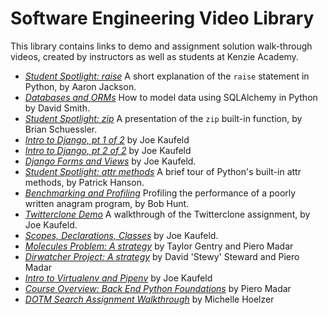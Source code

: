 # Software Engineering Video Library

This library contains links to demo and assignment solution walk-through videos, created by instructors as well as students at Kenzie Academy.

- [*Student Spotlight: raise*](https://s3.us-east-2.amazonaws.com/videos.kenzie.academy/Software+Engineering+-+Python/2018-11-7+--+demo+python+raise+exception.mp4) A short explanation of the `raise` statement in Python, by Aaron Jackson.
- [*Databases and ORMs*](https://s3.us-east-2.amazonaws.com/videos.kenzie.academy/Software+Engineering+-+Python/11-7-2018+--+databases+and+orms.mp4) How to model data using SQLAlchemy in Python by David Smith.
- [*Student Spotlight: zip*](https://s3.us-east-2.amazonaws.com/videos.kenzie.academy/Software+Engineering+-+Python/2018-11-13+demo-python-zip.mp4) A presentation of the `zip` built-in function, by Brian Schuessler.
- [*Intro to Django, pt 1 of 2*](https://s3.us-east-2.amazonaws.com/videos.kenzie.academy/Software+Engineering+-+Python/11-12-2018+--+Introduction+to+Django+Part+One.mp4) by Joe Kaufeld
- [*Intro to Django, pt 2 of 2*](https://s3.us-east-2.amazonaws.com/videos.kenzie.academy/Software+Engineering+-+Python/11-12-2018+--+Introduction+to+Django+Part+Two.mp4) by Joe Kaufeld
- [*Django Forms and Views*](https://s3.us-east-2.amazonaws.com/videos.kenzie.academy/Software+Engineering+-+Python/2018-11-26+--+Django+Forms+and+Views.mp4) by Joe Kaufeld.
- [*Student Spotlight: attr methods*](https://s3.us-east-2.amazonaws.com/videos.kenzie.academy/Software+Engineering+-+Python/2018-12-04+--+demo_python_attr_methods.mp4) A brief tour of Python's built-in attr methods, by Patrick Hanson.
- [*Benchmarking and Profiling*](https://s3.us-east-2.amazonaws.com/videos.kenzie.academy/Software+Engineering+-+Python/2018-12-05+--+demo_benchmarking.mp4) Profiling the performance of a poorly written anagram program, by Bob Hunt.
- [*Twitterclone Demo*](https://s3.us-east-2.amazonaws.com/videos.kenzie.academy/Software+Engineering+-+Python/2018-12-05+--+demo_benchmarking.mp4) A walkthrough of the Twitterclone assignment, by Joe Kaufeld.
- [*Scopes, Declarations, Classes*](https://s3.us-east-2.amazonaws.com/videos.kenzie.academy/Software+Engineering+-+Python/2018-10-15+--+Scope+Issues%2C+Declaration%2C+and+Classes.m4v) by Joe Kaufeld.
- [*Molecules Problem: A strategy*](https://s3.us-east-2.amazonaws.com/videos.kenzie.academy/Software+Engineering+-+Python/2019-01-04+--+Molecules-Strategy.mp4) by Taylor Gentry and Piero Madar
- [*Dirwatcher Project: A strategy*](https://s3.us-east-2.amazonaws.com/videos.kenzie.academy/Software+Engineering+-+Python/2019-01-15+--+Dirwatcher-Strategy.mp4) by David 'Stewy' Steward and Piero Madar
- [*Intro to Virtualenv and Pipenv*](https://s3.us-east-2.amazonaws.com/videos.kenzie.academy/Software+Engineering+-+Python/2019-1-22+--+Virtualenvs+and+pipenv.mp4) by Joe Kaufeld
- [*Course Overview: Back End Python Foundations*](https://s3.us-east-2.amazonaws.com/videos.kenzie.academy/Software+Engineering+-+Python/2019-01-23+--+Python+Foundations+Overview.mp4) by Piero Madar
- [*DOTM Search Assignment Walkthrough*](https://s3.us-east-2.amazonaws.com/videos.kenzie.academy/Software+Engineering+-+Python/2019-02-21+--+demo+dotm+search.mp4) by Michelle Hoelzer

